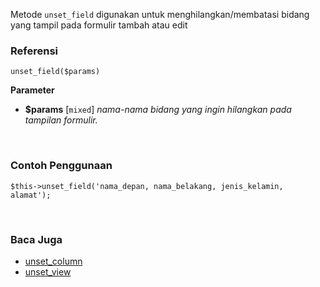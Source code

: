 Metode `unset_field` digunakan untuk menghilangkan/membatasi bidang yang tampil pada formulir tambah atau edit

### Referensi
`unset_field($params)`

**Parameter**
* **$params** [`mixed`] *nama-nama bidang yang ingin hilangkan pada tampilan formulir.*

&nbsp;

### Contoh Penggunaan
`$this->unset_field('nama_depan, nama_belakang, jenis_kelamin, alamat');`

&nbsp;

### Baca Juga
* [unset_column](./unset_column)
* [unset_view](./unset_view)
